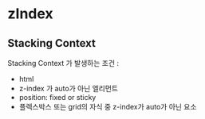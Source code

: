 # zIndex

## Stacking Context
Stacking Context 가 발생하는 조건 : 
- html
- z-index 가 auto가 아닌 엘리먼트
- position: fixed or sticky
- 플렉스박스 또는 grid의 자식 중 z-index가 auto가 아닌 요소
